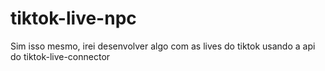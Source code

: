 # tiktok-live-npc
Sim isso mesmo, irei desenvolver algo com as lives do tiktok usando a api do tiktok-live-connector
